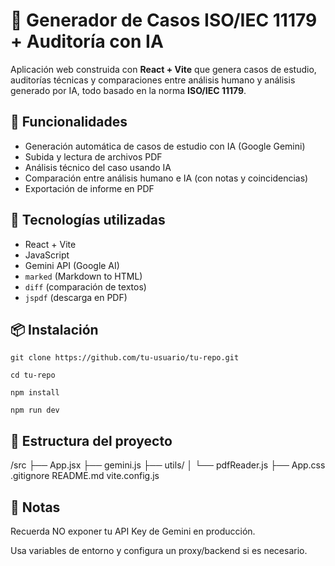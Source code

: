 # 🧠 Generador de Casos ISO/IEC 11179 + Auditoría con IA

Aplicación web construida con **React + Vite** que genera casos de estudio, auditorías técnicas y comparaciones entre análisis humano y análisis generado por IA, todo basado en la norma **ISO/IEC 11179**.

## 🚀 Funcionalidades

- Generación automática de casos de estudio con IA (Google Gemini)
- Subida y lectura de archivos PDF
- Análisis técnico del caso usando IA
- Comparación entre análisis humano e IA (con notas y coincidencias)
- Exportación de informe en PDF

## 🧰 Tecnologías utilizadas

- React + Vite
- JavaScript
- Gemini API (Google AI)
- `marked` (Markdown to HTML)
- `diff` (comparación de textos)
- `jspdf` (descarga en PDF)

## 📦 Instalación

```
git clone https://github.com/tu-usuario/tu-repo.git
```
```
cd tu-repo
```
```
npm install
```
```
npm run dev
```
## 📁 Estructura del proyecto

/src
  ├── App.jsx
  ├── gemini.js
  ├── utils/
  │   └── pdfReader.js
  ├── App.css
.gitignore
README.md
vite.config.js

## 🔐 Notas

Recuerda NO exponer tu API Key de Gemini en producción.

Usa variables de entorno y configura un proxy/backend si es necesario.